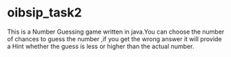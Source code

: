 # oibsip_task2

This is a Number Guessing game written in java.You can choose the number of chances to guess the number ,if you get the wrong answer it will provide a Hint whether the guess is less or higher than the actual number.
